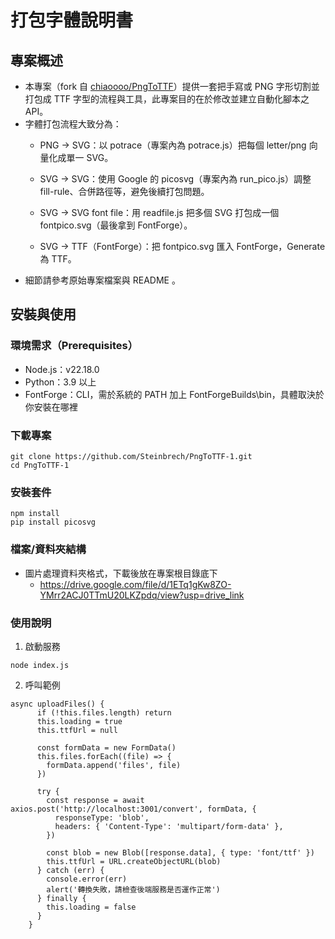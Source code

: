 # 打包字體說明書
## 專案概述
* 本專案（fork 自 [chiaoooo/PngToTTF](https://github.com/chiaoooo/PngToTTF)）提供一套把手寫或 PNG 字形切割並打包成 TTF 字型的流程與工具，此專案目的在於修改並建立自動化腳本之 API。
* 字體打包流程大致分為：
  * PNG → SVG：以 potrace（專案內為 potrace.js）把每個 letter/png 向量化成單一 SVG。
    
  * SVG → SVG：使用 Google 的 picosvg（專案內為 run_pico.js）調整 fill-rule、合併路徑等，避免後續打包問題。
    
  * SVG → SVG font file：用 readfile.js 把多個 SVG 打包成一個 fontpico.svg（最後拿到 FontForge）。
 
  * SVG → TTF（FontForge）：把 fontpico.svg 匯入 FontForge，Generate 為 TTF。
* 細節請參考原始專案檔案與 README 。
## 安裝與使用
### 環境需求（Prerequisites）
  * Node.js：v22.18.0
  * Python：3.9 以上
  * FontForge：CLI，需於系統的 PATH 加上 FontForgeBuilds\bin，具體取決於你安裝在哪裡
### 下載專案

```
git clone https://github.com/Steinbrech/PngToTTF-1.git
cd PngToTTF-1
```
### 安裝套件

```
npm install
pip install picosvg
```
### 檔案/資料夾結構
* 圖片處理資料夾格式，下載後放在專案根目錄底下
  * https://drive.google.com/file/d/1ETq1gKw8ZO-YMrr2ACJ0TTmU20LKZpdq/view?usp=drive_link
### 使用說明
1. 啟動服務
```
node index.js
```
2. 呼叫範例
```
async uploadFiles() {
      if (!this.files.length) return
      this.loading = true
      this.ttfUrl = null

      const formData = new FormData()
      this.files.forEach((file) => {
        formData.append('files', file)
      })

      try {
        const response = await axios.post('http://localhost:3001/convert', formData, {
          responseType: 'blob',
          headers: { 'Content-Type': 'multipart/form-data' },
        })

        const blob = new Blob([response.data], { type: 'font/ttf' })
        this.ttfUrl = URL.createObjectURL(blob)
      } catch (err) {
        console.error(err)
        alert('轉換失敗，請檢查後端服務是否運作正常')
      } finally {
        this.loading = false
      }
    }
```
